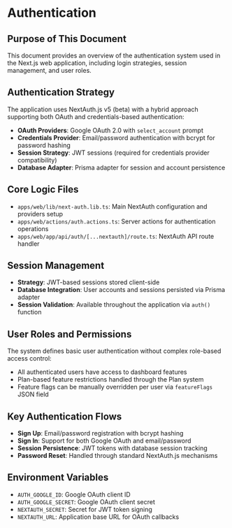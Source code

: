 # Authentication

## Purpose of This Document

This document provides an overview of the authentication system used in the Next.js web application, including login strategies, session management, and user roles.

## Authentication Strategy

The application uses NextAuth.js v5 (beta) with a hybrid approach supporting both OAuth and credentials-based authentication:

- **OAuth Providers**: Google OAuth 2.0 with `select_account` prompt
- **Credentials Provider**: Email/password authentication with bcrypt for password hashing
- **Session Strategy**: JWT sessions (required for credentials provider compatibility)
- **Database Adapter**: Prisma adapter for session and account persistence

## Core Logic Files

- `apps/web/lib/next-auth.lib.ts`: Main NextAuth configuration and providers setup
- `apps/web/actions/auth.actions.ts`: Server actions for authentication operations
- `apps/web/app/api/auth/[...nextauth]/route.ts`: NextAuth API route handler

## Session Management

- **Strategy**: JWT-based sessions stored client-side
- **Database Integration**: User accounts and sessions persisted via Prisma adapter
- **Session Validation**: Available throughout the application via `auth()` function

## User Roles and Permissions

The system defines basic user authentication without complex role-based access control:

- All authenticated users have access to dashboard features
- Plan-based feature restrictions handled through the Plan system
- Feature flags can be manually overridden per user via `featureFlags` JSON field

## Key Authentication Flows

- **Sign Up**: Email/password registration with bcrypt hashing
- **Sign In**: Support for both Google OAuth and email/password
- **Session Persistence**: JWT tokens with database session tracking
- **Password Reset**: Handled through standard NextAuth.js mechanisms

## Environment Variables

- `AUTH_GOOGLE_ID`: Google OAuth client ID
- `AUTH_GOOGLE_SECRET`: Google OAuth client secret
- `NEXTAUTH_SECRET`: Secret for JWT token signing
- `NEXTAUTH_URL`: Application base URL for OAuth callbacks
